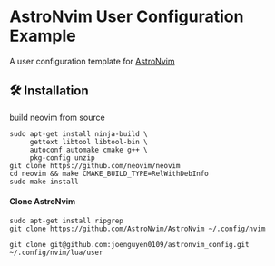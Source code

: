# AstroNvim User Configuration Example

A user configuration template for [AstroNvim](https://github.com/AstroNvim/AstroNvim)

## 🛠️ Installation

build neovim from source 
```shell
sudo apt-get install ninja-build \
     gettext libtool libtool-bin \
     autoconf automake cmake g++ \
     pkg-config unzip
git clone https://github.com/neovim/neovim
cd neovim && make CMAKE_BUILD_TYPE=RelWithDebInfo
sudo make install
```

#### Clone AstroNvim

```shell
sudo apt-get install ripgrep
git clone https://github.com/AstroNvim/AstroNvim ~/.config/nvim
```


```shell
git clone git@github.com:joenguyen0109/astronvim_config.git ~/.config/nvim/lua/user
```


